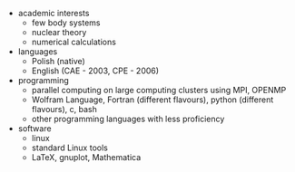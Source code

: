 * academic interests
  * few body systems
  * nuclear theory
  * numerical calculations
* languages
  * Polish (native)
  * English (CAE - 2003, CPE - 2006)
* programming
  * parallel computing on large computing clusters using MPI, OPENMP
  * Wolfram Language, Fortran (different flavours), python (different flavours), c, bash
  * other programming languages with less proficiency 
* software
  * linux
  * standard Linux tools
  * LaTeX, gnuplot, Mathematica
